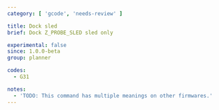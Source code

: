 ```yaml
---
category: [ 'gcode', 'needs-review' ]

title: Dock sled
brief: Dock Z_PROBE_SLED sled only

experimental: false
since: 1.0.0-beta
group: planner

codes:
  - G31

notes:
  - 'TODO: This command has multiple meanings on other firmwares.'
---
```

